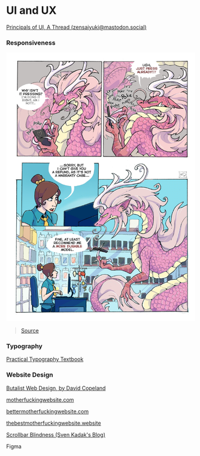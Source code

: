 # UI and UX

[Principals of UI, A Thread (zensaiyuki@mastodon.social)](https://mastodon.social/@zensaiyuki/102683452946911475)

### Responsiveness

![dragonphone](../media/dragonphone.jpeg ':size=45%')

> [Source](https://twitter.com/kogotsuchidark/status/1313211696677302273/photo/1)

### Typography

[Practical Typography Textbook](https://practicaltypography.com/)

### Website Design

[Butalist Web Design, by David Copeland](https://brutalist-web.design/)

[motherfuckingwebsite.com](http://motherfuckingwebsite.com/)

[bettermotherfuckingwebsite.com](http://bettermotherfuckingwebsite.com/)

[thebestmotherfuckingwebsite.website](https://thebestmotherfucking.website/)

[Scrollbar Blindness (Sven Kadak's Blog)](https://svenkadak.com/blog/scrollbar-blindness)

Figma